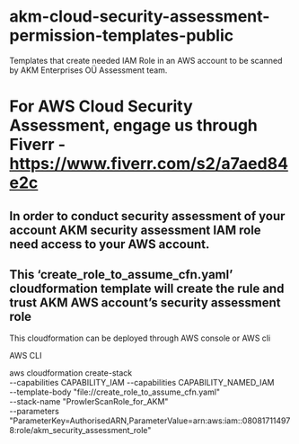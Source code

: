 # akm-cloud-security-assessment-permission-templates-public
Templates that create needed IAM Role in an AWS account to be scanned by AKM Enterprises OÜ Assessment team.


# For AWS Cloud Security Assessment, engage us through Fiverr - https://www.fiverr.com/s2/a7aed84e2c

## In order to conduct security assessment of your account AKM security assessment IAM role need access to your AWS account. 

## This ‘create_role_to_assume_cfn.yaml’ cloudformation template will create the rule and trust AKM AWS account’s security assessment role
This cloudformation can be deployed through AWS console or AWS cli

AWS CLI 

aws cloudformation create-stack \
 --capabilities CAPABILITY_IAM --capabilities CAPABILITY_NAMED_IAM \
 --template-body "file://create_role_to_assume_cfn.yaml" \
 --stack-name "ProwlerScanRole_for_AKM" \
 --parameters "ParameterKey=AuthorisedARN,ParameterValue=arn:aws:iam::080817114978:role/akm_security_assessment_role"


